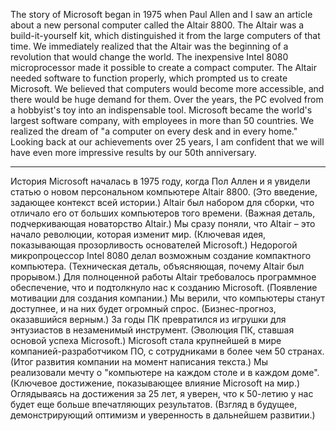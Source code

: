 The story of Microsoft began in 1975 when Paul Allen and I saw an article about a new personal computer called the Altair 8800.
The Altair was a build-it-yourself kit, which distinguished it from the large computers of that time.
We immediately realized that the Altair was the beginning of a revolution that would change the world.
The inexpensive Intel 8080 microprocessor made it possible to create a compact computer.
The Altair needed software to function properly, which prompted us to create Microsoft.
We believed that computers would become more accessible, and there would be huge demand for them.
Over the years, the PC evolved from a hobbyist's toy into an indispensable tool.
Microsoft became the world's largest software company, with employees in more than 50 countries.
We realized the dream of "a computer on every desk and in every home."
Looking back at our achievements over 25 years, I am confident that we will have even more impressive results by our 50th anniversary.

---

История Microsoft началась в 1975 году, когда Пол Аллен и я увидели статью о новом персональном компьютере Altair 8800. (Это введение, задающее контекст всей истории.)
Altair был набором для сборки, что отличало его от больших компьютеров того времени. (Важная деталь, подчеркивающая новаторство Altair.)
Мы сразу поняли, что Altair – это начало революции, которая изменит мир. (Ключевая идея, показывающая прозорливость основателей Microsoft.)
Недорогой микропроцессор Intel 8080 делал возможным создание компактного компьютера. (Техническая деталь, объясняющая, почему Altair был прорывом.)
Для полноценной работы Altair требовалось программное обеспечение, что и подтолкнуло нас к созданию Microsoft. (Появление мотивации для создания компании.)
Мы верили, что компьютеры станут доступнее, и на них будет огромный спрос. (Бизнес-прогноз, оказавшийся верным.)
За годы ПК превратился из игрушки для энтузиастов в незаменимый инструмент. (Эволюция ПК, ставшая основой успеха Microsoft.)
Microsoft стала крупнейшей в мире компанией-разработчиком ПО, с сотрудниками в более чем 50 странах. (Итог развития компании на момент написания текста.)
Мы реализовали мечту о "компьютере на каждом столе и в каждом доме". (Ключевое достижение, показывающее влияние Microsoft на мир.)
Оглядываясь на достижения за 25 лет, я уверен, что к 50-летию у нас будет еще больше впечатляющих результатов. (Взгляд в будущее, демонстрирующий оптимизм и уверенность в дальнейшем развитии.)